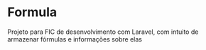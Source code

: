 # Formula
Projeto para FIC de desenvolvimento com Laravel, com intuito de armazenar fórmulas e informações sobre elas
